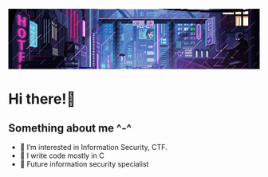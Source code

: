 ![](gif.gif)

# Hi there!💜

## Something about me ^-^
* 👀 I’m interested in Information Security, CTF. </li>
* 📓 I write code mostly in C </li>
* 🔐 Future information security specialist

<!--* 😄 Ready to mingle!-->


<!--
**Vaselissa/Vaselissa** is a ✨ _special_ ✨ repository because its `README.md` (this file) appears on your GitHub profile.

Here are some ideas to get you started:

- 🔭 I’m currently working on ...
- 🌱 I’m currently learning ...
- 👯 I’m looking to collaborate on ...
- 🤔 I’m looking for help with ...
- 💬 Ask me about ...
- 📫 How to reach me: ...
- 😄 Pronouns: ...
- ⚡ Fun fact: ...
-->
